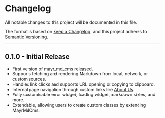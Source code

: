 # Changelog

All notable changes to this project will be documented in this file.

The format is based on [Keep a Changelog](https://keepachangelog.com/en/1.0.0/),
and this project adheres to [Semantic Versioning](https://semver.org/spec/v2.0.0.html).

---

## 0.1.0 - Initial Release

- First version of mayr_md_cms released.
- Supports fetching and rendering Markdown from local, network, or custom sources.
- Handles link clicks and supports URL opening or copying to clipboard.
- Internal page navigation through custom links like [About Us](internal:about_us).
- Fully customisable error widget, loading widget, markdown styles, and more.
- Extendable, allowing users to create custom classes by extending MayrMdCms.
